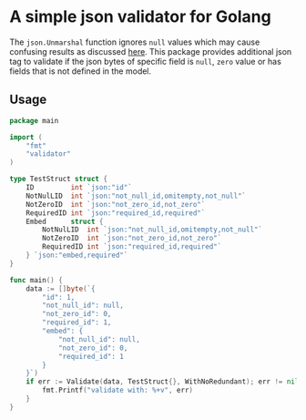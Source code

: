 # A simple json validator for Golang

The `json.Unmarshal` function ignores `null` values which may cause confusing results as discussed [here](https://www.v2ex.com/t/975214). This package provides additional json tag to validate if the json bytes of specific field is `null`, `zero` value or has fields that is not defined in the model.

## Usage

```go
package main

import (
	"fmt"
	"validator"
)

type TestStruct struct {
	ID         int `json:"id"`
	NotNulLID  int `json:"not_null_id,omitempty,not_null"`
	NotZeroID  int `json:"not_zero_id,not_zero"`
	RequiredID int `json:"required_id,required"`
	Embed      struct {
		NotNulLID  int `json:"not_null_id,omitempty,not_null"`
		NotZeroID  int `json:"not_zero_id,not_zero"`
		RequiredID int `json:"required_id,required"`
	} `json:"embed,required"`
}

func main() {
	data := []byte(`{
        "id": 1,
        "not_null_id": null,
        "not_zero_id": 0,
        "required_id": 1,
        "embed": {
            "not_null_id": null,
            "not_zero_id": 0,
            "required_id": 1
        }
    }`)
	if err := Validate(data, TestStruct{}, WithNoRedundant); err != nil {
		fmt.Printf("validate with: %+v", err)
	}
}
```